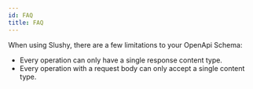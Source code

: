 ```yaml
---
id: FAQ
title: FAQ
---
```


When using Slushy, there are a few limitations to your OpenApi Schema:

- Every operation can only have a single response content type.
- Every operation with a request body can only accept a single content type.
